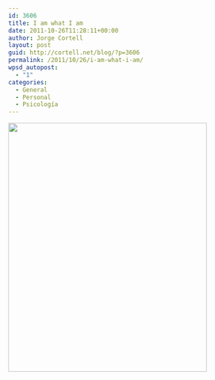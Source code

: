 ```yaml
---
id: 3606
title: I am what I am
date: 2011-10-26T11:28:11+00:00
author: Jorge Cortell
layout: post
guid: http://cortell.net/blog/?p=3606
permalink: /2011/10/26/i-am-what-i-am/
wpsd_autopost:
  - "1"
categories:
  - General
  - Personal
  - Psicología
---
```

<img class="aligncenter" title="robot and bird" src="http://www.thisischris.com/uploaded_images/RoboBird03-706239.jpg" alt="" width="400" height="500" />
